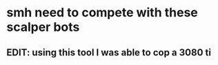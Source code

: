 # smh need to compete with these scalper bots

## EDIT: using this tool I was able to cop a 3080 ti
